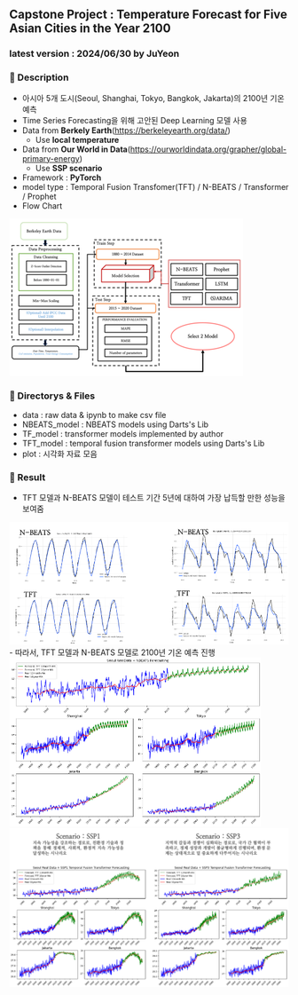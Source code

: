## Capstone Project : Temperature Forecast for Five Asian Cities in the Year 2100
### latest version : 2024/06/30 by JuYeon

### 📌 Description
- 아시아 5개 도시(Seoul, Shanghai, Tokyo, Bangkok, Jakarta)의 2100년 기온 예측
- Time Series Forecasting을 위해 고안된 Deep Learning 모델 사용
- Data from **Berkely Earth**(https://berkeleyearth.org/data/)
    - Use **local temperature**
- Data from **Our World in Data**(https://ourworldindata.org/grapher/global-primary-energy)
    - Use **SSP scenario**
- Framework : **PyTorch**
- model type : Temporal Fusion Transfomer(TFT) / N-BEATS / Transformer / Prophet
- Flow Chart
<img src="./plot/FlowChart.png">

### 📌 Directorys & Files
- data : raw data & ipynb to make csv file
- NBEATS_model : NBEATS models using Darts's Lib
- TF_model : transformer models implemented by author
- TFT_model : temporal fusion transformer models using Darts's Lib
- plot : 시각화 자료 모음

### 📌 Result
- TFT 모델과 N-BEATS 모델이 테스트 기간 5년에 대하여 가장 납득할 만한 성능을 보여줌
<img src="./plot/MAPE_compare.png">
- 따라서, TFT 모델과 N-BEATS 모델로 2100년 기온 예측 진행
<img src="./plot/nbeats_total_plot.png">
<img src="./plot/tft_total_plot.png">